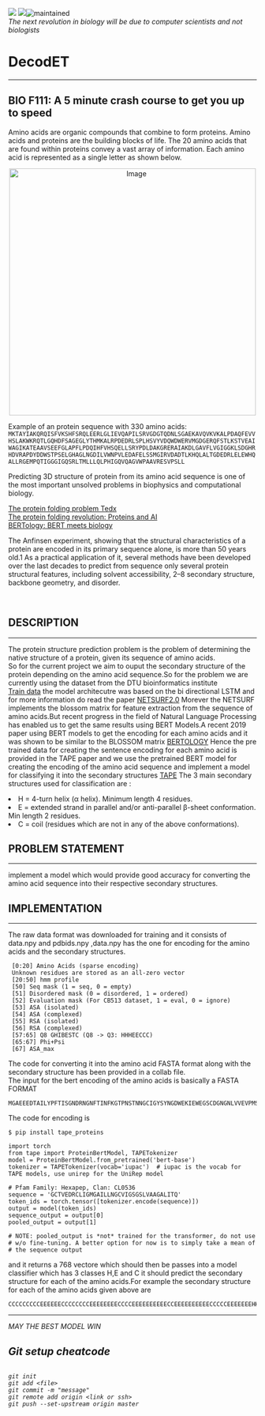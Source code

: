 
![](https://github.com/songlab-cal/tape/workflows/Build/badge.svg)
![](http://www.cbs.dtu.dk/services/NetSurfP/)![maintained](http://img.shields.io/badge/status-maintained-red.png)<br>
<I> The next revolution in biology will be due to computer scientists and not biologists </I>
# DecodET
<hr>
  
## BIO F111: A 5 minute crash course to get you up to speed

Amino acids are organic compounds that combine to form proteins. Amino acids and proteins are the building blocks of life. The 20 amino acids that are found within proteins convey a vast array of information. Each amino acid is represented as a single letter as shown below. 
<center><img src= "https://i.pinimg.com/originals/57/fd/a8/57fda8cac0f5bfdabd2dfbe843ec93c2.png" alt="Image" height="500" width="500"></center>

Example of an protein sequence with 330 amino acids: 
```MKTAYIAKQRQISFVKSHFSRQLEERLGLIEVQAPILSRVGDGTQDNLSGAEKAVQVKVKALPDAQFEVVHSLAKWKRQTLGQHDFSAGEGLYTHMKALRPDEDRLSPLHSVYVDQWDWERVMGDGERQFSTLKSTVEAIWAGIKATEAAVSEEFGLAPFLPDQIHFVHSQELLSRYPDLDAKGRERAIAKDLGAVFLVGIGGKLSDGHRHDVRAPDYDDWSTPSELGHAGLNGDILVWNPVLEDAFELSSMGIRVDADTLKHQLALTGDEDRLELEWHQALLRGEMPQTIGGGIGQSRLTMLLLQLPHIGQVQAGVWPAAVRESVPSLL```

Predicting 3D structure of protein from its amino acid sequence is one of the most important unsolved problems in biophysics and computational biology.

<a href="https://www.youtube.com/watch?v=zm-3kovWpNQ&feature=youtu.be">The protein folding problem Tedx</a><br>
<a href="https://youtu.be/cAJQbSLlonI">The protein folding revolution: Proteins and AI</a><br>
<a href="https://www.youtube.com/watch?v=q6Kyvy1zLwQ">BERTology: BERT meets biology</a><br>

The Anfinsen experiment, showing that the structural characteristics of a protein are encoded in its primary sequence alone, is more than 50 years old.1 As a practical application of it, several methods have been developed over the last decades to predict from sequence only several protein structural features, including solvent accessibility, 2–8 secondary structure, backbone geometry, and disorder.<br>

<br>

##  DESCRIPTION
<hr>

The protein structure prediction problem is the problem of determining the native structure of a protein, given its sequence of amino acids.<br>
So for the current project we aim to ouput the secondary structure of the protein depending on the amino acid sequence.So for the problem we are currently using the dataset from the DTU bioinformatics institute<br>
<a href="http://www.cbs.dtu.dk/services/NetSurfP/">Train data</a>
the model architecutre was based on the bi directional LSTM and for more information do read the paper
<a href="https://onlinelibrary.wiley.com/doi/abs/10.1002/prot.25674">NETSURF2.0</a>
Morever the NETSURF implements the blossom matrix for feature extraction from the sequence of amino acids.But recent progress in the field of Natural Language Processing has enabled us to get the same results using BERT Models.A recent 2019 paper using BERT models to get the encoding for each amino acids and it was shown to be similar to the BLOSSOM matrix 
<a href="https://arxiv.org/abs/2006.15222">BERTOLOGY</a>
Hence the pre trained data for creating the sentence encoding for each amino acid is provided in the TAPE paper and we use the pretrained BERT model for creating the encoding of the amino acid sequence and implement a model for classifying it into the secondary structures 
<a href="https://arxiv.org/abs/1906.08230">TAPE</a>
The 3 main secondary structures used for classification are :
<li> H = 4-turn helix (α helix). Minimum length 4 residues.
<li> E = extended strand in parallel and/or anti-parallel β-sheet conformation. Min length 2 residues.
<li> C = coil (residues which are not in any of the above conformations).
  
 ## PROBLEM STATEMENT
  <hr>
 
 implement a model which would provide good accuracy for converting the amino acid sequence into their respective secondary structures.
 
## IMPLEMENTATION

<hr>

The raw data format was downloaded for training and it consists of data.npy and pdbids.npy ,data.npy has the one for encoding for the amino acids and the secondary structures.<br>
```
 [0:20] Amino Acids (sparse encoding)
 Unknown residues are stored as an all-zero vector
 [20:50] hmm profile
 [50] Seq mask (1 = seq, 0 = empty)
 [51] Disordered mask (0 = disordered, 1 = ordered)
 [52] Evaluation mask (For CB513 dataset, 1 = eval, 0 = ignore)
 [53] ASA (isolated)
 [54] ASA (complexed)
 [55] RSA (isolated)
 [56] RSA (complexed)
 [57:65] Q8 GHIBESTC (Q8 -> Q3: HHHEECCC)
 [65:67] Phi+Psi
 [67] ASA_max
```
The code for converting it into the amino acid FASTA format along with the secondary structure has been provided in a collab file.<br>
The input for the bert encoding of the amino acids is basically a FASTA FORMAT
```
MGAEEEDTAILYPFTISGNDRNGNFTINFKGTPNSTNNGCIGYSYNGDWEKIEWEGSCDGNGNLVVEVPMSKIPAGVTSGEIQIWWHSGDLKMTDYKALEHHHHHH
```
The code for encoding is 
```
$ pip install tape_proteins
```

```
import torch
from tape import ProteinBertModel, TAPETokenizer
model = ProteinBertModel.from_pretrained('bert-base')
tokenizer = TAPETokenizer(vocab='iupac')  # iupac is the vocab for TAPE models, use unirep for the UniRep model

# Pfam Family: Hexapep, Clan: CL0536
sequence = 'GCTVEDRCLIGMGAILLNGCVIGSGSLVAAGALITQ'
token_ids = torch.tensor([tokenizer.encode(sequence)])
output = model(token_ids)
sequence_output = output[0]
pooled_output = output[1]

# NOTE: pooled_output is *not* trained for the transformer, do not use
# w/o fine-tuning. A better option for now is to simply take a mean of
# the sequence output

```
and it returns a 768 vectore which should then be passes into a model classifier which has 3 classes H,E and C
it should predict the secondary structure for each of the amino acids.For example the secondary structure for each of the amino acids given above are
```
CCCCCCCCCEEEEEECCCCCCCCEEEEEEEECCCCEEEEEEEEEECCEEEEEEEEEECCCCCEEEEEEEHHHCCCCCCEEEEEEEEECCCEEEEEEEECCEEEECC
```
<hr>
<I>MAY THE BEST MODEL WIN <I>




## Git setup cheatcode

```

git init
git add <file>
git commit -m "message"
git remote add origin <link or ssh>
git push --set-upstream origin master

```
